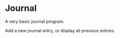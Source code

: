 # Journal

A very basic journal program.

Add a new journal entry, or display all previous entries.
